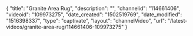 {
    "title": "Granite Area Rug",
    "description": "",
    "channelid": "114661406",
    "videoid": "109973275",
    "date_created": "1502519769",
    "date_modified": "1516398337",
    "type": "captivate",
    "layout": "channelVideo",
    "url": "\/latest-videos\/granite-area-rug\/114661406-109973275"
}